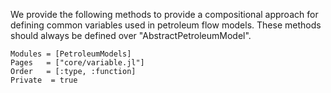 We provide the following methods to provide a compositional approach for defining common variables used in petroleum flow models. These methods should always be defined over "AbstractPetroleumModel".

```@autodocs
Modules = [PetroleumModels]
Pages   = ["core/variable.jl"]
Order   = [:type, :function]
Private  = true
```
